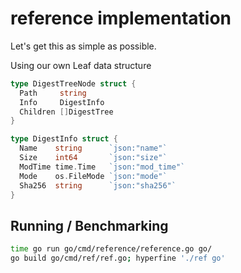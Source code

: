 # reference implementation

Let's get this as simple as possible.

Using our own Leaf data structure

```go
type DigestTreeNode struct {
  Path     string
  Info     DigestInfo
  Children []DigestTree
}

type DigestInfo struct {
  Name    string      `json:"name"`
  Size    int64       `json:"size"`
  ModTime time.Time   `json:"mod_time"`
  Mode    os.FileMode `json:"mode"`
  Sha256  string      `json:"sha256"`
}
```

## Running / Benchmarking

```bash
time go run go/cmd/reference/reference.go go/
go build go/cmd/ref/ref.go; hyperfine './ref go'
```
